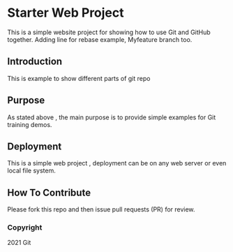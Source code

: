 # Starter Web Project

This is a simple website project for showing how to use Git and GitHub together. Adding line for rebase example, Myfeature branch too.

## Introduction
This is example to show different parts of git repo

## Purpose
As stated above , the main purpose is to provide simple examples for Git training demos.

## Deployment
This is a simple web project , deployment can be on any web server or even local file system.

## How To Contribute
Please fork this repo and then issue pull requests (PR) for review. 

### Copyright
2021 Git
